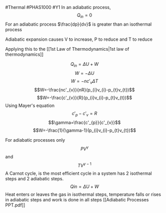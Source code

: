 #Thermal #PHAS1000 #Y1 
In an adiabatic process,
$$Q_{in}=0$$
For an adiabatic process $\frac{dp}{dv}$ is greater than an isothermal process

Adiabatic expansion causes V to increase, P to reduce and T to reduce

Applying this to the [[1st Law of Thermodynamics|1st law of thermodynamics]]

$$Q_{in }=\Delta U+W$$
$$W=-\Delta U$$
$$W=-nc'_{v}\Delta T$$
$$W=-\frac{nc'_{v}}{nR}(p_{i}v_{i}-p_{t}v_{t})$$
$$W=-\frac{c'_{v}}{R}(p_{i}v_{i}-p_{t}v_{t})$$
Using Mayer's equation
$$c'_{p}-c'_{v}=R$$
$$\gamma=\frac{c'_{p}}{c'_{v}}$$
$$W=-\frac{1}{\gamma-1}(p_{i}v_{i}-p_{t}v_{t})$$


For adiabatic processes only
$$PV^{\gamma}$$
and 
$$TV^{\gamma-1}$$
A Carnot cycle, is the most efficient cycle in a system has 2 isothermal steps and 2 adiabatic steps.
$$Qin=\Delta U +W$$
Heat enters or leaves the gas in isothermal steps, temperature falls or rises in adiabatic steps and work is done in all steps
[[Adiabatic Processes PPT.pdf]]
